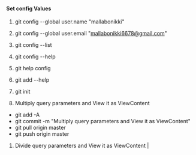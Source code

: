 #### Set config Values 
 1. git config --global user.name "mallabonikki"
 2. git config --global user.email "mallabonikki6678@gmail.com"
 3. git config --list
 4. git config --help
 5. git help config
 6. git add --help
 
1. git init 

1. Multiply query parameters and View it as ViewContent 
 * git add -A
 * git commit -m "Multiply query parameters and View it as ViewContent"
 * git pull origin master
 * git push origin master

1. Divide query parameters and View it as ViewContent |
